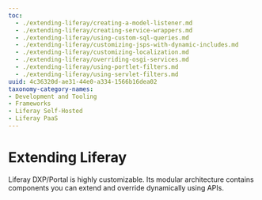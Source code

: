 ```yaml
---
toc:
  - ./extending-liferay/creating-a-model-listener.md
  - ./extending-liferay/creating-service-wrappers.md
  - ./extending-liferay/using-custom-sql-queries.md
  - ./extending-liferay/customizing-jsps-with-dynamic-includes.md
  - ./extending-liferay/customizing-localization.md
  - ./extending-liferay/overriding-osgi-services.md
  - ./extending-liferay/using-portlet-filters.md
  - ./extending-liferay/using-servlet-filters.md
uuid: 4c36320d-ae31-44e0-a334-1566b16dea02
taxonomy-category-names:
- Development and Tooling
- Frameworks
- Liferay Self-Hosted
- Liferay PaaS
---
```

# Extending Liferay

Liferay DXP/Portal is highly customizable. Its modular architecture contains components you can extend and override dynamically using APIs.
